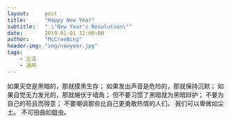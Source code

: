 ```yaml
---
layout:     post
title:      "Happy New Year"
subtitle:   " \"New Year's Resolution\""
date:       2019-01-01 12:00:00
author:     "McCreeNing"
header-img: "img/newyear.jpg"
tags:
    - 生活
    - 通用
---
```


如果天空是黑暗的，那就摸黑生存；
如果发出声音是危险的，那就保持沉默；
如果自觉无力发光的，那就蜷伏于墙角；
但不要习惯了黑暗就为黑暗辩护；
不要为自己的苟且而得意；
不要嘲讽那些比自己更勇敢热情的人们。
我们可以卑微如尘土。
不可扭曲如蛆虫。
